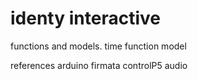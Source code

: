 identy interactive
======

functions and models. time function model

references
 arduino firmata controlP5 audio
